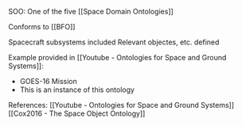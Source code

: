 SOO: One of the five [[Space Domain Ontologies]]

Conforms to [[BFO]]

Spacecraft subsystems included
Relevant objectes, etc. defined

Example provided in [[Youtube - Ontologies for Space and Ground Systems]]:
 - GOES-16 Mission
 - This is an instance of this ontology

References:
[[Youtube - Ontologies for Space and Ground Systems]]
[[Cox2016 - The Space Object Ontology]]